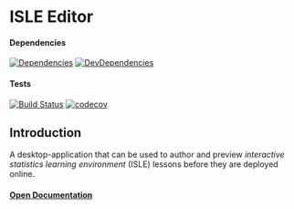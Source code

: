 # ISLE Editor

#### Dependencies

[![Dependencies][dependencies-image]][dependencies-url] [![DevDependencies][dev-dependencies-image]][dev-dependencies-url]

#### Tests

[![Build Status](https://travis-ci.org/Planeshifter/isle-editor.svg?branch=master)](https://travis-ci.org/Planeshifter/isle-editor)
[![codecov](https://codecov.io/gh/Planeshifter/isle-editor/branch/master/graph/badge.svg)](https://codecov.io/gh/Planeshifter/isle-editor)

## Introduction

A desktop-application that can be used to author and preview *interactive statistics learning environment* (ISLE) lessons before they are deployed online.

#### [Open Documentation][docs]




[dependencies-image]: https://img.shields.io/david/planeshifter/isle-editor/master.svg
[dependencies-url]: https://david-dm.org/planeshifter/isle-editor/master

[dev-dependencies-image]: https://img.shields.io/david/dev/planeshifter/isle-editor/master.svg
[dev-dependencies-url]: https://david-dm.org/planeshifter/isle-editor/master#info=devDependencies

[docs]: http://isledocs.com/

